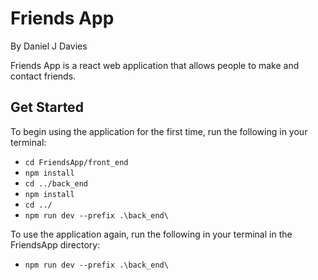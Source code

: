 # Friends App

By Daniel J Davies

Friends App is a react web application that allows people to make and contact friends.

## Get Started

To begin using the application for the first time, run the following in your terminal:

-   `cd FriendsApp/front_end`
-   `npm install`
-   `cd ../back_end`
-   `npm install`
-   `cd ../`
-   `npm run dev --prefix .\back_end\`

To use the application again, run the following in your terminal in the FriendsApp directory:

-   `npm run dev --prefix .\back_end\`
